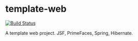 template-web
============

[![Build Status](https://travis-ci.org/ayld/template-web.png?branch=master)](https://travis-ci.org/ayld/template-web)

A template web project. JSF, PrimeFaces, Spring, Hibernate.
